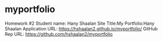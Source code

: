 # myportfolio
Homework #2
Student name: Hany Shaalan
Site Title:My Portfolio:Hany Shaalan
Application URL: https://hshaalan2.github.io/myportfolio/
GitHub Rep URL: https://github.com/hshaalan2/myportfolio